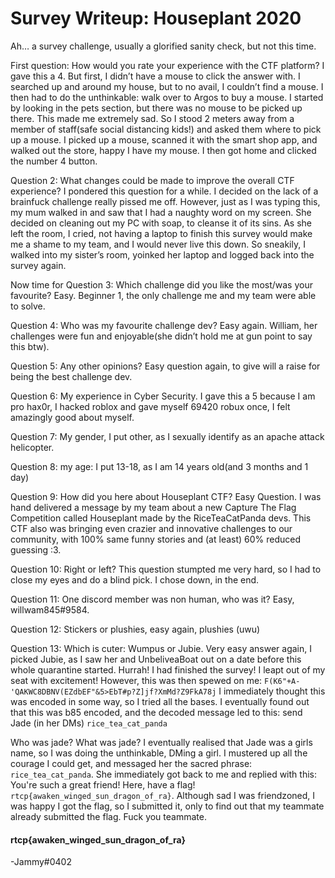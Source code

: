 # Survey Writeup: Houseplant 2020

Ah… a survey challenge, usually a glorified sanity check, but not this time.

First question: How would you rate your experience with the CTF platform? I gave this a 4. But first, I didn’t have a mouse to click the answer with. I searched up and around my house, but to no avail, I couldn’t find a mouse. I then had to do the unthinkable: walk over to Argos to buy a mouse. I started by looking in the pets section, but there was no mouse to be picked up there. This made me extremely sad. So I stood 2 meters away from a member of staff(safe social distancing kids!) and asked them where to pick up a  mouse.  I picked up a mouse, scanned it with the smart shop app, and walked out the store, happy I have my mouse. I then got home and clicked the number 4 button.

Question 2: What changes could be made to improve the overall CTF experience? I pondered this question for a while. I decided on the lack of a brainfuck challenge really pissed me off. However, just as I was typing this, my mum walked in and saw that I had a naughty word on my screen. She decided on cleaning out my PC with soap, to cleanse it of its sins. As she left the room, I cried, not having a laptop to finish this survey would make me a shame to my team, and I would never live this down. So sneakily, I walked into my sister’s room, yoinked her laptop and logged back into the survey again. 

Now time for Question 3: Which challenge did you like the most/was your favourite? Easy. Beginner 1, the only challenge me and my team were able to solve. 

Question 4: Who was my favourite challenge dev? Easy again. William, her challenges were fun and enjoyable(she didn’t hold me at gun point to say this btw).

Question 5: Any other opinions? Easy question again, to give will a raise for being the best challenge dev. 

Question 6: My experience in Cyber Security. I gave this a 5 because I am pro hax0r, I hacked roblox and gave myself 69420 robux once, I felt amazingly good about myself. 

Question 7: My gender, I put other, as I sexually identify as an apache attack helicopter. 

Question 8: my age: I put 13-18, as I am 14 years old(and 3 months and 1 day)

Question 9: How did you here about Houseplant CTF? Easy Question. I was hand delivered a message by my team about a new Capture The Flag Competition called Houseplant made by the RiceTeaCatPanda devs. This CTF also was bringing even crazier and innovative challenges to our community, with 100% same funny stories and (at least) 60% reduced guessing :3. 

Question 10: Right or left? This question stumpted me very hard, so I had to close my eyes and do a blind pick. I chose down, in the end.  

Question 11: One discord member was non human, who was it? Easy, willwam845#9584. 

Question 12: Stickers or plushies, easy again, plushies (uwu) 

Question 13: Which is cuter: Wumpus or Jubie. Very easy answer again, I picked Jubie, as I saw her and UnbeliveaBoat out on a date before this whole quarantine started. Hurrah! I had finished the survey! I leapt out of my seat with excitement! However, this was then spewed on me:
`F(K6"+A-'QAKWC8DBNV(EZdbEF"&5>EbT#p?Z]jf?XmMd?Z9FkA78j`
I immediately thought this was encoded in some way, so I tried all the bases. I eventually found out that this was b85 encoded, and the decoded message led to this:
send Jade (in her DMs) `rice_tea_cat_panda`

Who was jade? What was jade? I eventually realised that Jade was a girls name, so I was doing the unthinkable, DMing a girl. I mustered up all the courage I could get, and messaged her the sacred phrase: `rice_tea_cat_panda`. She immediately got back to me and replied with this: You're such a great friend! Here, have a flag! `rtcp{awaken_winged_sun_dragon_of_ra}`. Although sad I was friendzoned, I was happy I got the flag, so I submitted it, only to find out that my teammate already submitted the flag. Fuck you teammate.
#### rtcp{awaken_winged_sun_dragon_of_ra}
-Jammy#0402
